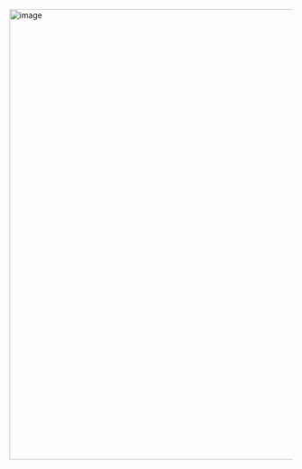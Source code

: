<img width="1096" height="802" alt="image" src="https://github.com/user-attachments/assets/e9f55bc7-9cec-4567-8c5b-25a841b76c5d" />

